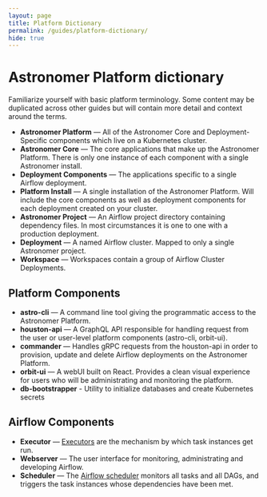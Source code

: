 ```yaml
---
layout: page
title: Platform Dictionary
permalink: /guides/platform-dictionary/
hide: true
---
```


# Astronomer Platform dictionary

Familiarize yourself with basic platform terminology. Some content may be duplicated across other guides but will contain more detail and context around the terms.

* __Astronomer Platform__ — All of the Astronomer Core and Deployment-Specific components which live on a Kubernetes cluster.
* __Astronomer Core__ — The core applications that make up the Astronomer Platform. There is only one instance of each component with a single Astronomer install.
* __Deployment Components__ — The applications specific to a single Airflow deployment.
* __Platform Install__ — A single installation of the Astronomer Platform. Will include the core components as well as deployment components for each deployment created on your cluster.
* __Astronomer Project__ — An Airflow project directory containing dependency files. In most circumstances it is one to one with a production deployment.
* __Deployment__ — A named Airflow cluster. Mapped to only a single Astronomer project.
* __Workspace__ — Workspaces contain a group of Airflow Cluster Deployments.

## Platform Components

* __astro-cli__ — A command line tool giving the programmatic access to the Astronomer Platform.
* __houston-api__ — A GraphQL API responsible for handling request from the user or user-level platform components (astro-cli, orbit-ui).
* __commander__ — Handles gRPC requests from the houston-api in order to provision, update and delete Airflow deployments on the Astronomer Platform.
* __orbit-ui__ — A webUI built on React. Provides a clean visual experience for users who will be administrating and monitoring the platform.
* __db-bootstrapper__ - Utility to initialize databases and create Kubernetes secrets

## Airflow Components

* __Executor__ — [Executors](https://airflow.incubator.apache.org/code.html?highlight=executor#executors) are the mechanism by which task instances get run.
* __Webserver__ — The user interface for monitoring, administrating and developing Airflow.
* __Scheduler__ — The [Airflow scheduler](https://airflow.incubator.apache.org/scheduler.html?highlight=scheduler#scheduling-triggers) monitors all tasks and all DAGs, and triggers the task instances whose dependencies have been met.
